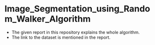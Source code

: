 # Image_Segmentation_using_Random_Walker_Algorithm

* The given report in this repository explains the whole algorithm. 
* The link to the dataset is mentioned in the report.
